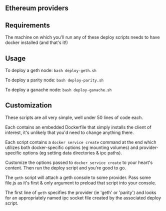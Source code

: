 ## Ethereum providers

## Requirements

The machine on which you'll run any of these deploy scripts needs to have docker installed (and that's it!)

## Usage

To deploy a geth node: `bash deploy-geth.sh`

To deploy a parity node: `bash deploy-parity.sh`

To deploy a ganache node: `bash deploy-ganache.sh`

## Customization

These scripts are all very simple, well under 50 lines of code each.

Each contains an embedded Dockerfile that simply installs the client of interest, it's unlikely that you'd need to change anything there.

Each script contains a `docker service create` command at the end which utilizes both docker-specific options (eg mounting volumes) and provider-specific options (eg setting data directories & ipc paths).

Customize the options passed to `docker service create` to your heart's content. Then run the deploy script and you're good to go.

The `geth` script will attach a geth console to some provider. Pass some file.js as it's first & only argument to preload that script into your console.

The first line of `geth` specifies the provider (ie 'geth' or 'parity') and looks for an appropriately named ipc socket file created by the associated deploy script.
